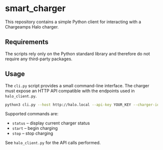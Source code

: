 # smart_charger

This repository contains a simple Python client for interacting with a Chargeamps Halo charger.

## Requirements

The scripts rely only on the Python standard library and therefore do not require any third-party packages.

## Usage

The `cli.py` script provides a small command-line interface. The charger must expose an HTTP API compatible with the endpoints used in `halo_client.py`.

```bash
python3 cli.py --host http://halo.local --api-key YOUR_KEY --charger-id CHARGER_ID status
```

Supported commands are:

- `status` – display current charger status
- `start` – begin charging
- `stop` – stop charging

See `halo_client.py` for the API calls performed.
